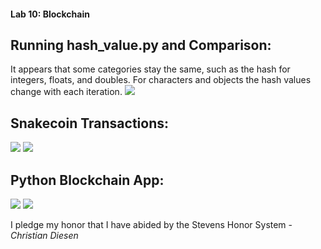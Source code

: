 #### Lab 10: Blockchain
## Running hash_value.py and Comparison:
It appears that some categories stay the same, such as the hash for integers, floats, and doubles.
For characters and objects the hash values change with each iteration.
![](https://github.com/cdiesen/EE-322/blob/main/lab6/imagesAndResources/lab10a.png)

## Snakecoin Transactions:
![](https://github.com/cdiesen/EE-322/blob/main/lab6/imagesAndResources/lab10b.png)
![](https://github.com/cdiesen/EE-322/blob/main/lab6/imagesAndResources/lab10c.png)

## Python Blockchain App:
![](https://github.com/cdiesen/EE-322/blob/main/lab6/imagesAndResources/lab10e.png)
![](https://github.com/cdiesen/EE-322/blob/main/lab6/imagesAndResources/lab10d.png)


I pledge my honor that I have abided by the Stevens Honor System - *Christian Diesen*
